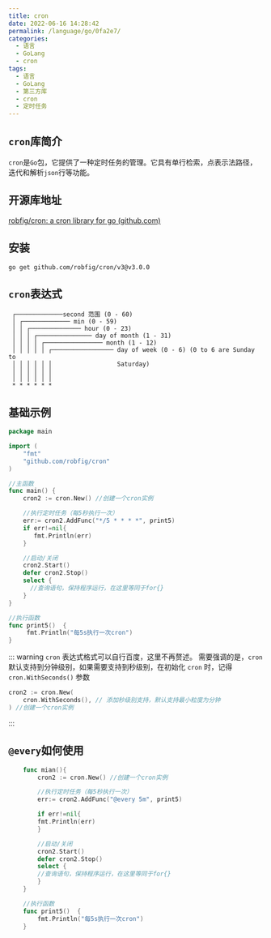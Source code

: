 ```yaml
---
title: cron
date: 2022-06-16 14:28:42
permalink: /language/go/0fa2e7/
categories:
  - 语言
  - GoLang
  - cron
tags:
  - 语言
  - GoLang
  - 第三方库
  - cron
  - 定时任务
---
```


## `cron`库简介

`cron`是`Go`包，它提供了一种定时任务的管理。它具有单行检索，点表示法路径，迭代和解析`json`行等功能。

<!-- more -->

## 开源库地址

[robfig/cron: a cron library for go (github.com)](https://github.com/robfig/cron)

<InArticleAdsense
    data-ad-client="ca-pub-1725717718088510"
    data-ad-slot="7426219401">
</InArticleAdsense>

## 安装

``` shell
go get github.com/robfig/cron/v3@v3.0.0
```

## `cron`表达式

``` shell
 ┌─────────────second 范围 (0 - 60)
 │ ┌───────────── min (0 - 59)
 │ │ ┌────────────── hour (0 - 23)
 │ │ │ ┌─────────────── day of month (1 - 31)
 │ │ │ │ ┌──────────────── month (1 - 12)
 │ │ │ │ │ ┌───────────────── day of week (0 - 6) (0 to 6 are Sunday to
 │ │ │ │ │ │                  Saturday)
 │ │ │ │ │ │
 │ │ │ │ │ │
 * * * * * *
```

## 基础示例

``` Go
package main

import (
	"fmt"
	"github.com/robfig/cron"
)

//主函数
func main() {
	cron2 := cron.New() //创建一个cron实例

	//执行定时任务（每5秒执行一次）
	err:= cron2.AddFunc("*/5 * * * *", print5)
	if err!=nil{
	   fmt.Println(err)
	}

	//启动/关闭
	cron2.Start()
	defer cron2.Stop()
	select {
	  //查询语句，保持程序运行，在这里等同于for{}
	}
}

//执行函数
func print5()  {
     fmt.Println("每5s执行一次cron")
}
```

::: warning
`cron` 表达式格式可以自行百度，这里不再赘述。 需要强调的是，`cron` 默认支持到分钟级别，如果需要支持到秒级别，在初始化 `cron` 时，记得 `cron.WithSeconds()` 参数

``` Go
cron2 := cron.New(
	cron.WithSeconds(), // 添加秒级别支持，默认支持最小粒度为分钟
) //创建一个cron实例
```
:::

## `@every`如何使用

``` go
	func mian(){
		cron2 := cron.New() //创建一个cron实例

		//执行定时任务（每5秒执行一次）
		err:= cron2.AddFunc("@every 5m", print5)

		if err!=nil{
		fmt.Println(err)
		}

		//启动/关闭
		cron2.Start()
		defer cron2.Stop()
		select {
		//查询语句，保持程序运行，在这里等同于for{}
		}
	}

	//执行函数
	func print5()  {
		fmt.Println("每5s执行一次cron")
	}
```

